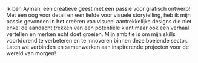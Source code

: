 Ik ben Ayman, een creatieve geest met een passie voor grafisch ontwerp! Met een oog voor detail en een liefde voor visuele storytelling, heb ik mijn passie gevonden in het creëren van visueel aantrekkelijke designs die niet enkel de aandacht trekken van een potentiële klant maar ook een verhaal vertellen en merken echt doet groeien. Mijn ambitie is om mijn skills voortdurend te verbeteren en te innoveren binnen deze boeiende sector. Laten we verbinden en samenwerken aan inspirerende projecten voor de wereld van morgen!
